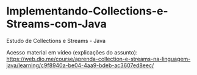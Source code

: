 # Implementando-Collections-e-Streams-com-Java
Estudo de Collections e Streams - Java


Acesso material em vídeo (explicações do assunto): <br>
https://web.dio.me/course/aprenda-collection-e-streams-na-linguagem-java/learning/c9f8940a-be04-4aa9-bdeb-ac3607ed8eec/
